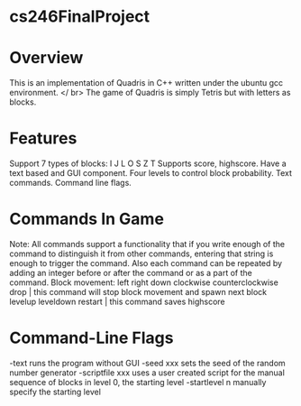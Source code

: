 cs246FinalProject
=================

Overview
========
This is an implementation of Quadris in C++ written under the ubuntu gcc environment. </ br>
The game of Quadris is simply Tetris but with letters as blocks.

Features
========
Support 7 types of blocks: I J L O S Z T
Supports score, highscore.
Have a text based and GUI component.
Four levels to control block probability.
Text commands.
Command line flags.

Commands In Game
================
Note: All commands support a functionality that if you write enough of the command to distinguish it from other commands, entering that string is enough to trigger the command. Also each command can be repeated by adding an integer before or after the command or as a part of the command.
Block movement:
left
right
down
clockwise
counterclockwise
drop      | this command will stop block movement and spawn next block
levelup
leveldown
restart   | this command saves highscore

Command-Line Flags
==================
-text 
runs the program without GUI
-seed xxx
sets the seed of the random number generator
-scriptfile xxx
uses a user created script for the manual sequence of blocks in level 0, the starting level
-startlevel n
manually specify the starting level

